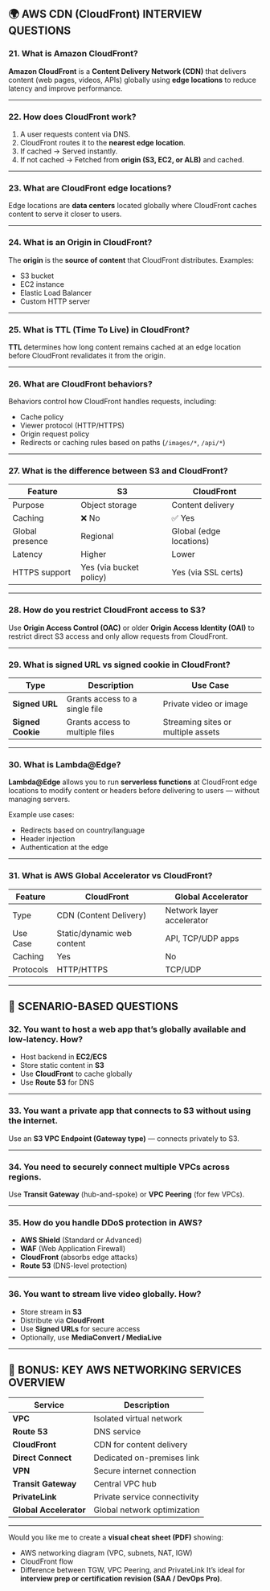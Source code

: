 

## 🌍 **AWS CDN (CloudFront) INTERVIEW QUESTIONS**

### **21. What is Amazon CloudFront?**

**Amazon CloudFront** is a **Content Delivery Network (CDN)** that delivers content (web pages, videos, APIs) globally using **edge locations** to reduce latency and improve performance.

---

### **22. How does CloudFront work?**

1. A user requests content via DNS.
2. CloudFront routes it to the **nearest edge location**.
3. If cached → Served instantly.
4. If not cached → Fetched from **origin (S3, EC2, or ALB)** and cached.

---

### **23. What are CloudFront edge locations?**

Edge locations are **data centers** located globally where CloudFront caches content to serve it closer to users.

---

### **24. What is an Origin in CloudFront?**

The **origin** is the **source of content** that CloudFront distributes.
Examples:

* S3 bucket
* EC2 instance
* Elastic Load Balancer
* Custom HTTP server

---

### **25. What is TTL (Time To Live) in CloudFront?**

**TTL** determines how long content remains cached at an edge location before CloudFront revalidates it from the origin.

---

### **26. What are CloudFront behaviors?**

Behaviors control how CloudFront handles requests, including:

* Cache policy
* Viewer protocol (HTTP/HTTPS)
* Origin request policy
* Redirects or caching rules based on paths (`/images/*`, `/api/*`)

---

### **27. What is the difference between S3 and CloudFront?**

| Feature         | S3                      | CloudFront              |
| --------------- | ----------------------- | ----------------------- |
| Purpose         | Object storage          | Content delivery        |
| Caching         | ❌ No                    | ✅ Yes                   |
| Global presence | Regional                | Global (edge locations) |
| Latency         | Higher                  | Lower                   |
| HTTPS support   | Yes (via bucket policy) | Yes (via SSL certs)     |

---

### **28. How do you restrict CloudFront access to S3?**

Use **Origin Access Control (OAC)** or older **Origin Access Identity (OAI)** to restrict direct S3 access and only allow requests from CloudFront.

---

### **29. What is signed URL vs signed cookie in CloudFront?**

| Type              | Description                     | Use Case                           |
| ----------------- | ------------------------------- | ---------------------------------- |
| **Signed URL**    | Grants access to a single file  | Private video or image             |
| **Signed Cookie** | Grants access to multiple files | Streaming sites or multiple assets |

---

### **30. What is Lambda@Edge?**

**Lambda@Edge** allows you to run **serverless functions** at CloudFront edge locations to modify content or headers before delivering to users — without managing servers.

Example use cases:

* Redirects based on country/language
* Header injection
* Authentication at the edge

---

### **31. What is AWS Global Accelerator vs CloudFront?**

| Feature   | CloudFront                 | Global Accelerator        |
| --------- | -------------------------- | ------------------------- |
| Type      | CDN (Content Delivery)     | Network layer accelerator |
| Use Case  | Static/dynamic web content | API, TCP/UDP apps         |
| Caching   | Yes                        | No                        |
| Protocols | HTTP/HTTPS                 | TCP/UDP                   |

---

## 🧠 **SCENARIO-BASED QUESTIONS**

### **32. You want to host a web app that’s globally available and low-latency. How?**

* Host backend in **EC2/ECS**
* Store static content in **S3**
* Use **CloudFront** to cache globally
* Use **Route 53** for DNS

---

### **33. You want a private app that connects to S3 without using the internet.**

Use an **S3 VPC Endpoint (Gateway type)** — connects privately to S3.

---

### **34. You need to securely connect multiple VPCs across regions.**

Use **Transit Gateway** (hub-and-spoke) or **VPC Peering** (for few VPCs).

---

### **35. How do you handle DDoS protection in AWS?**

* **AWS Shield** (Standard or Advanced)
* **WAF** (Web Application Firewall)
* **CloudFront** (absorbs edge attacks)
* **Route 53** (DNS-level protection)

---

### **36. You want to stream live video globally. How?**

* Store stream in **S3**
* Distribute via **CloudFront**
* Use **Signed URLs** for secure access
* Optionally, use **MediaConvert / MediaLive**

---

## 🧩 **BONUS: KEY AWS NETWORKING SERVICES OVERVIEW**

| Service                | Description                  |
| ---------------------- | ---------------------------- |
| **VPC**                | Isolated virtual network     |
| **Route 53**           | DNS service                  |
| **CloudFront**         | CDN for content delivery     |
| **Direct Connect**     | Dedicated on-premises link   |
| **VPN**                | Secure internet connection   |
| **Transit Gateway**    | Central VPC hub              |
| **PrivateLink**        | Private service connectivity |
| **Global Accelerator** | Global network optimization  |

---

Would you like me to create a **visual cheat sheet (PDF)** showing:

* AWS networking diagram (VPC, subnets, NAT, IGW)
* CloudFront flow
* Difference between TGW, VPC Peering, and PrivateLink
  It’s ideal for **interview prep or certification revision (SAA / DevOps Pro)**.

